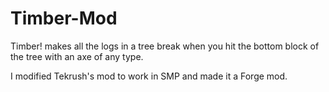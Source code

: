 Timber-Mod
==========

Timber! makes all the logs in a tree break when you hit the bottom block of the tree with an axe of any type.

I modified Tekrush's mod to work in SMP and made it a Forge mod.
